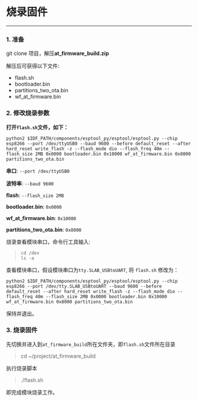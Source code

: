 # 烧录固件
---

### 1. 准备

git clone 项目，解压<strong>at_firmware_build.zip</strong>

解压后可获得以下文件:

* flash.sh
* bootloader.bin
* partitions_two_ota.bin
* wf_at_firmware.bin

### 2. 修改烧录参数

<strong>打开`flash.sh`文件，如下：</strong>

`python2 $IDF_PATH/components/esptool_py/esptool/esptool.py --chip esp8266 --port /dev/ttyUSB0 --baud 9600 --before default_reset --after hard_reset write_flash -z --flash_mode dio --flash_freq 40m --flash_size 2MB 0x0000 bootloader.bin 0x10000 wf_at_firmware.bin 0x8000 partitions_two_ota.bin`


<strong>串口</strong>:  `--port /dev/ttyUSB0`

<strong>波特率</strong>: `--baud 9600`

<strong>flash</strong>: `--flash_size 2MB`

<strong>bootloader.bin</strong>:  `0x0000`

<strong>wf_at_firmware.bin</strong>:  `0x10000`

<strong>partitions_two_ota.bin</strong>:  `0x8000`


烧录查看模块串口，命令行工具输入:
<br>
> `cd /dev`
> <br>
> `ls -a`

查看模块串口，假设模块串口为`tty.SLAB_USBtoUART`, 将 `flash.sh` 修改为：

`python2 $IDF_PATH/components/esptool_py/esptool/esptool.py --chip esp8266 --port /dev/tty.SLAB_USBtoUART --baud 9600 --before default_reset --after hard_reset write_flash -z --flash_mode dio --flash_freq 40m --flash_size 2MB 0x0000 bootloader.bin 0x10000 wf_at_firmware.bin 0x8000 partitions_two_ota.bin`

保持并退出。

### 3. 烧录固件

先切换并进入到`at_firmware_build`所在文件夹，即`flash.sh`文件所在目录

> cd ~/project/at_firmware_build

执行烧录脚本

> ./flash.sh

即完成模块烧录工作。
